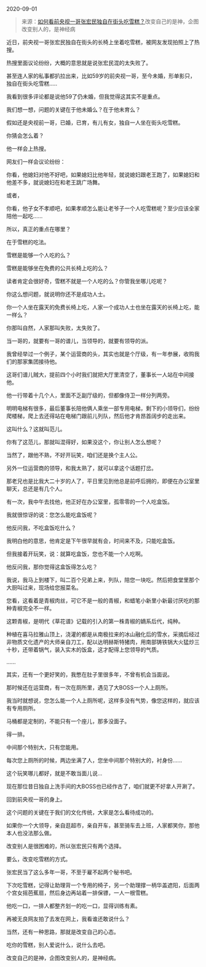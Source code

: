 2020-09-01

> 来源：[如何看前央视一哥张宏民独自在街头吃雪糕？](http://mp.weixin.qq.com/s?__biz=MzU3NDc5Nzc0NQ==&mid=2247491998&idx=2&sn=fa7ec5a2169290f423f3e53fd373c7c0&chksm=fd2e4340ca59ca564765f20e8d4c0572282231c81d751f33aed131eaa7f62b7034855f4c97e3&scene=27#wechat_redirect)
> ​改变自己的是神，企图改变别人的，是神经病

近日，前央视一哥张宏民独自在街头的长椅上坐着吃雪糕，被网友发现拍照上了热搜。

  

热搜里面议论纷纷，大概的意思就是说张宏民混的太失败了。

  

甚至连人家的私事都扒拉出来，比如59岁的前央视一哥，至今未婚，形单影只，独自在街头吃雪糕.....  

  

我看到很多评论都是说他59了仍未婚，但我觉得这其实不是重点。  

  

我们想一想，问题的关键在于他未婚么？在于他未育么？

  

假如还是央视前一哥，已婚，已育，有儿有女，独自一人坐在街头吃雪糕。

  

你猜会怎么着？

  

他一样会上热搜。

  

网友们一样会议论纷纷：  

  

你看，他媳妇对他不好吧，如果媳妇比他年轻，就说媳妇跟老王跑了，如果媳妇和他差不多，就说媳妇在和老王跳广场舞。

  

或者，  

  

你看，他子女不孝顺吧，如果孝顺怎么能让老爷子一个人吃雪糕呢？至少应该全家陪他一起吃......

  

所以，真正的重点在哪里？

  

在于雪糕的吃法。

  

雪糕是能够一个人吃的么？

雪糕是能够坐在免费的公共长椅上吃的么？

  

读者肯定会很好奇，雪糕不就是一个人吃的么？你管我坐哪儿吃呢？  

  

你这么想问题，就说明你还不是成功人士。  

  

你一个人坐在露天的免费长椅上吃，人家一个成功人士也坐在露天的长椅上吃，能一样么？  

  

你那叫自然，人家那叫失败，太失败了。

  

当一哥的，就要有一哥的谱儿，当领导的，就要有领导的派。  

  

我曾经举过一个例子，某个运营商的头，其实也就是个厅级，有一年参展，收购我们的那家集团接待他。  

  

这哥们谱儿贼大，提前四个小时我们就把大厅里清空了，董事长一人站在中间接他。

  

他一行带着十几个人，里面不乏副厅级的，但都像侍卫一样分列两旁。  

  

明明电梯有很多，最后董事长陪他俩人乘坐一部专用电梯，剩下的小领导们，纷纷爬楼梯，爬上去还得站在电梯门跟前儿列队，然后他才肯昂首阔步的走出来。

  

这叫什么？这就叫范儿。  

  

你有了这范儿，那就叫混得好，如果没这个，你让别人怎么想呢？  

  

当然了，跟他不熟，不好开玩笑，咱们还是换个主人公。  

  

另外一位运营商的领导，和我太熟了，就可以拿这个话题打岔。

  

那老兄也是比我大二十岁的人了，平日里见到他总是前呼后拥的，即便在办公室里聊天，总还是有几个人。  

  

有一次，我中午去找他，他正好在办公室里，孤零零的一个人吃盒饭。

  

我就很惊讶的说：您怎么能吃盒饭呢？

  

他反问我，不吃盒饭吃什么？  

  

我明白他的意思，他肯定是下午很早就有会，时间来不及，只能吃盒饭。

  

但我接着开玩笑，说：就算吃盒饭，您也不能一个人吃啊。  

  

他反问我，那你觉得这盒饭得怎么吃？  

  

我说，我马上到楼下，叫二百个兄弟上来，列队，陪您一块吃。然后把食堂里那个大厨叫过来，现场给您报菜名。

  

您看，这看着是青椒肉丝，可它不是一般的青椒，和蜡笔小新里小新最讨厌吃的那种青椒完全不一样。

  

这颗青椒，是明代《草花谱》记载的引入的第一株青椒的嫡系后代，纯种。

  

种植在喜马拉雅山顶上，浇灌的都是从南极拉来的冰山融化后的雪水，采摘后经过非物质文化遗产的大师亲自刀工，配以达明赫斯特猪肉，用南部铸铁锅大火猛炒三十秒，还带着锅气，装入实木的饭盒，这才配得上您领导的气质。

  

......  

  

其实，还有一个更好笑的，我憋在肚子里很多年，不曾有机会当面说。

  

那时候还在运营商，有一次在厕所里，遇见了大BOSS一个人上厕所。  

  

我当时就想说，您怎么能一个人上厕所呢，这样多没有气势，像您这样的，就应该有专用厕所。  

  

马桶都是定制的，不能只有一个座儿，那多没面子。

  

得一排。  

  

中间那个特别大，只有您能用。  

  

每次您上厕所的时候，两边坐满了人，您坐中间那个特别大的，衬身份......

  

这个玩笑哪儿都好，就是不敢当面儿说...

  

现在那位昔日独自上洗手间的大BOSS也已经作古了，咱们就更不好拿人开涮了。  

  

回到前央视一哥的身上。  

  

这个问题的关键在于我们的文化传统，大家是怎么看待成功的。

  

如果你一个大领导，亲自逛超市，亲自开车，甚至骑车去上班，人家都笑你，那他本人也没法那么做。

  

改变别人是很困难的，所以张宏民只有两个选择。

  

要么，改变吃雪糕的方式。

  

张宏民当了这么多年一哥，不至于雇不起两个秘书吧。

  

下次吃雪糕，记得让助理背一个专用的椅子，另一个助理撑一柄华盖遮阳，后面两个宫女摇芭蕉扇，然后身边再站着一排保镖，一人一根雪糕。  

  

他吃一口，一排人都整齐划一的吃一口，显得训练有素。

  

再被无良网友拍了去发在网上，我看谁还敢说什么？

  

当然，还有一种思路，那就是改变自己的心态。

  

吃你的雪糕，别人爱说什么，说什么去吧。

  

改变自己的是神，企图改变别人的，是神经病。

